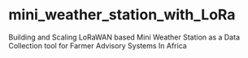 # mini_weather_station_with_LoRa
Building and Scaling LoRaWAN based Mini Weather Station as a Data Collection tool  for Farmer Advisory Systems In Africa
